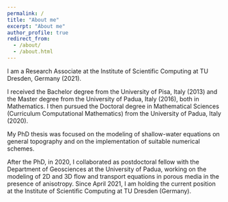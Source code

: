 ```yaml
---
permalink: /
title: "About me"
excerpt: "About me"
author_profile: true
redirect_from: 
  - /about/
  - /about.html
---
```

I am a Research Associate at the Institute of Scientific Computing at TU Dresden, Germany (2021).
  
I received the Bachelor degree from the University of Pisa, Italy (2013)
and the Master degree from the University
of Padua, Italy (2016), both in Mathematics.
I then pursued the Doctoral degree in Mathematical Sciences
(Curriculum Computational Mathematics) from the University of
Padua, Italy (2020).

My PhD thesis was focused on the modeling of shallow-water equations
on general topography and on the implementation of suitable
numerical schemes.

After the PhD, in 2020, I collaborated as postdoctoral fellow with the Department of Geosciences at the University of Padua, working on the modeling of 2D
and 3D flow and transport equations in porous media in the presence of
anisotropy. Since April 2021, I am holding the current position at the Institute of Scientific Computing at TU Dresden (Germany).
